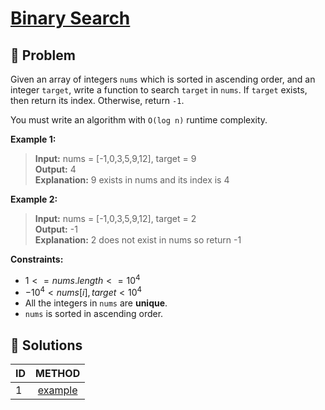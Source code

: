# [Binary Search](https://leetcode.com/problems/binary-search/)

## 🚨 Problem
<!-- Explanation of problem. -->
Given an array of integers `nums` which is sorted in ascending order, and an integer `target`, write a function to search `target` in `nums`. If `target` exists, then return its index. Otherwise, return `-1`.

You must write an algorithm with `O(log n)` runtime complexity.

**Example 1:**
<!-- An example of problem. -->

>**Input:** nums = \[-1,0,3,5,9,12\], target = 9 </br> <!-- Input example. -->
**Output:** 4 </br> <!-- Output example. -->
**Explanation:** 9 exists in nums and its index is 4 <!-- Basic explanation of example. -->

**Example 2:**
<!-- An example of problem. -->

>**Input:** nums = \[-1,0,3,5,9,12\], target = 2 </br> <!-- Input example. -->
**Output:** -1 </br> <!-- Output example. -->
**Explanation:** 2 does not exist in nums so return -1 <!-- Basic explanation of example. -->

**Constraints:**
<!-- Constraints of problem. -->
- $1 <= nums.length <= 10^4$
- $-10^4 < nums[i], target < 10^4$
- All the integers in `nums` are **unique**.
- `nums` is sorted in ascending order.

## 🔐 Solutions
<!-- Solutions of problem and their links. -->

| ID  |         METHOD         |
| :-- | :--------------------: |
| 1   | [example](1-answer.md) |
